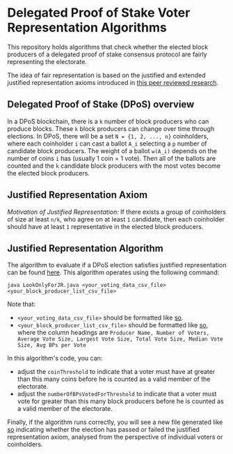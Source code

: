 # Delegated Proof of Stake Voter Representation Algorithms

This repository holds algorithms that check whether the elected block producers of a delegated proof of stake consensus protocol are fairly representing the electorate.

The idea of fair representation is based on the justified and extended justified representation axioms introduced in [this peer reviewed research](https://arxiv.org/abs/1407.8269).

## Delegated Proof of Stake (DPoS) overview

In a DPoS blockchain, there is a `k` number of block producers who can produce blocks. These `k` block producers can change over time through elections. In DPoS, there will be a set `N = {1, 2, ..., n}` coinholders, where each coinholder `i` can cast a ballot `A_i` selecting a `p` number of candidate block producers. The weight of a ballot `w(A_i)` depends on the number of coins `i` has (usually 1 coin = 1 vote). Then all of the ballots are counted and the `k` candidate block producers with the most votes become the elected block producers.

## Justified Representation Axiom

*Motivation of Justified Representation:* If there exists a group of coinholders of size at least `n/k`, who agree on at least `1` candidate, then each coinholder should have at least `1` representative in the elected block producers.

## Justified Representation Algorithm 
The algorithm to evaluate if a DPoS election satisfies justified representation can be found [here](https://github.com/Luker501/DPoSVoterRepresentation/blob/master/LookOnlyForJR.java). This algorithm operates using the following command:

```
java LookOnlyForJR.java <your_voting_data_csv_file> <your_block_producer_list_csv_file>
```
Note that:
- `<your_voting_data_csv_file>` should be formatted like [so](https://github.com/Luker501/DPoSVoterRepresentation/blob/master/Example%20Data/eos_voting_data.csv). 
- `<your_block_producer_list_csv_file>` should be formatted like [so](https://github.com/Luker501/DPoSVoterRepresentation/blob/master/Example%20Data/AllBPs.csv), where the column headings are `Producer Name, Number of Voters, Average Vote Size, Largest Vote Size, Total Vote Size, Median Vote Size, Avg BPs per Vote` 

In this algorithm's code, you can:
- adjust the `coinThreshold` to indicate that a voter must have at greater than this many coins before he is counted as a valid member of the electorate. 
- adjust the `numberOfBPsVotedForThreshold` to indicate that a voter must vote for greater than this many block producers before he is counted as a valid member of the electorate.

Finally, if the algorithm runs correctly, you will see a new file generated like [so](https://github.com/Luker501/DPoSVoterRepresentation/blob/master/Example%20Data/Analysed_eos_voting_data.csv) indicating whether the election has passed or failed the justified representation axiom, analysed from the perspective of individual voters or coinholders.
